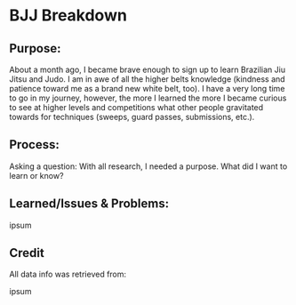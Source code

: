 # BJJ Breakdown

## Purpose:
  About a month ago, I became brave enough to sign up to learn Brazilian Jiu Jitsu and Judo. I am in awe of all the higher belts knowledge (kindness and patience toward me as a brand new white belt, too). I have a very long time to go in my journey, however, the more I learned the more I became curious to see at higher levels and competitions what other people gravitated towards for techniques (sweeps, guard passes, submissions, etc.). 

## Process:
  Asking a question: 
  With all research, I needed a purpose. What did I want to learn or know? 

  

  
## Learned/Issues & Problems:
  ipsum



## Credit

All data info was retrieved from:

ipsum
